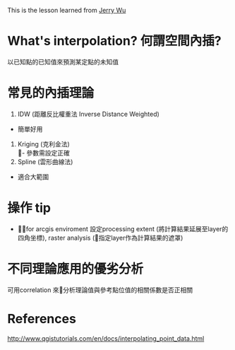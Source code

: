 This is the lesson learned from [Jerry Wu](mailto:jerry@gis.tw)

# What's interpolation? 何謂空間內插?
以已知點的已知值來預測某定點的未知值

# 常見的內插理論
1. IDW (距離反比權重法 Inverse Distance Weighted) 
 - 簡單好用
1. Kriging (克利金法)  
 - 參數需設定正確
1. Spline (雲形曲線法)
 - 適合大範圍

# 操作 tip
 - for arcgis
enviroment 設定processing extent (將計算結果延展至layer的四角坐標), raster analysis (指定layer作為計算結果的遮罩)

# 不同理論應用的優劣分析
可用correlation 來分析理論值與參考點位值的相關係數是否正相關

# References
http://www.qgistutorials.com/en/docs/interpolating_point_data.html
